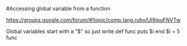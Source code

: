 #Accessing global variable from a function

https://groups.google.com/forum/#!topic/comp.lang.ruby/UI9ipuFNVTw


Global variables start with a "$" so just write
def func
    puts $i
end
$i = 5
func

